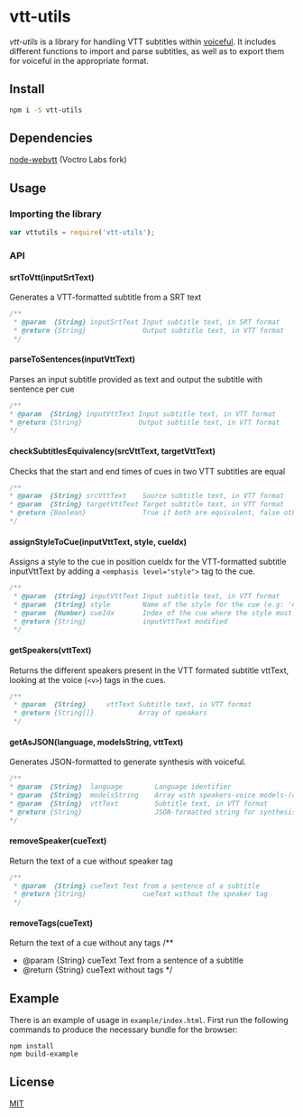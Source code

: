 # vtt-utils

_vtt-utils_ is a library for handling VTT subtitles within [voiceful](http://voiceful.io). It includes different functions to import and parse subtitles, as well as to export them for voiceful in the appropriate format.

## Install

```bash
npm i -S vtt-utils
```

## Dependencies

[node-webvtt](https://github.com/VoctroLabs/node-webvtt) (Voctro Labs fork)

## Usage

### Importing the library
```js
var vttutils = require('vtt-utils');

```

### API
#### srtToVtt(inputSrtText)
Generates a VTT-formatted subtitle from a SRT text
```js
/**
 * @param  {String} inputSrtText Input subtitle text, in SRT format
 * @return {String}              Output subtitle text, in VTT format
 */
```

#### parseToSentences(inputVttText)
Parses an input subtitle provided as text and output the subtitle with sentence per cue
```js
/**
* @param  {String} inputVttText Input subtitle text, in VTT format
* @return {String}              Output subtitle text, in VTT format
*/
```

#### checkSubtitlesEquivalency(srcVttText, targetVttText)
Checks that the start and end times of cues in two VTT subtitles are equal
```js
/**
* @param  {String} srcVttText    Source subtitle text, in VTT format
* @param  {String} targetVttText Target subtitle text, in VTT format
* @return {Boolean}              True if both are equivalent, false otherwise
*/
```

#### assignStyleToCue(inputVttText, style, cueIdx)
Assigns a style to the cue in position cueIdx for the VTT-formatted subtitle inputVttText by adding a `<emphasis level="style">` tag to the cue.
```js
/**
 * @param  {String} inputVttText Input subtitle text, in VTT format
 * @param  {String} style        Name of the style for the cue (e.g: 'neutral', 'sad', 'aggresive'...)
 * @param  {Number} cueIdx       Index of the cue where the style must be applied
 * @return {String}              inputVttText modified
 */
```

#### getSpeakers(vttText)
Returns the different speakers present in the VTT formated subtitle vttText, looking at the voice (`<v>`) tags in the cues.
```js
/**
 * @param  {String}     vttText Subtitle text, in VTT format
 * @return {String[]}           Array of speakers
 */
```

#### getAsJSON(language, modelsString, vttText)
Generates JSON-formatted to generate synthesis with voiceful.
```js
/**
* @param  {String}  language        Language identifier
* @param  {String}  modelsString    Array with speakers-voice models-(optional)defaultStyle correspondence (e.g. '[["speaker1","model1","style1"],["speaker2","model2"]]')
* @param  {String}  vttText         Subtitle text, in VTT format
* @return {String}                  JSON-formatted string for synthesis
*/
```

#### removeSpeaker(cueText)
Return the text of a cue without speaker tag
```js
/**
 * @param  {String} cueText Text from a sentence of a subtitle
 * @return {String}              cueText without the speaker tag
 */
```

#### removeTags(cueText)
Return the text of a cue without any tags
/**
 * @param  {String} cueText Text from a sentence of a subtitle
 * @return {String}              cueText without tags
 */

## Example

There is an example of usage in `example/index.html`.
First run the following commands to produce the necessary bundle for the browser:
```
npm install
npm build-example
```

## License

[MIT](http://vjpr.mit-license.org)
